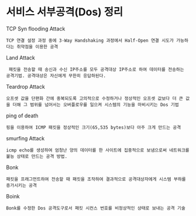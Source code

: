 # 서비스 서부공격(Dos) 정리

TCP Syn flooding Attack

    TCP 연결 설정 과정 중에 3-Way Handshaking 과정에서 Half-Open 연결 시도가 가능하다는 취약점을 이용한 공격

Land Attack

     패킷을 전송할 때 송신과 수신 IP주소를 모두 공격대상 IP주소로 하여 데이터를 전송하는 공격기법. 공격대상은 자신에게 무한히 응답하된다.

Teardrop Attack

    오프셋 값을 단편화 간에 중복되도록 고의적으로 수정하거나 정상적인 오프셋 값보다 더 큰 값을 더해 그 범위를 넘어서는 오버플로우를 일으켜 시스템의 기능을 마비시키는 Dos 기법

ping of death

    핑을 이용하여 ICMP 패킷을 정상적인 크기(65,535 bytes)보다 아주 크게 만드는 공격

smurfing Attack
    
    icmp echo를 생성하여 엄청난 양의 데이터를 한 사이트에 집중적으로 보냄으로써 네트워크를 불능 상태로 만드는 공격 방법.

Bonk

    패킷을 프래그먼트하여 전송할 때 패킷을 조작하여 결과적으로 공격대상자에게 시스템 부하를 증가시키는 공격

Boink 

    Bonk를 수정한 Dos 공격도구로서 패킷 시컨스 번호를 비정상적인 상태로 보내는 공격 기술
